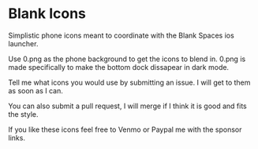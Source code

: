 # Blank Icons
Simplistic phone icons meant to coordinate with the Blank Spaces ios launcher.

Use 0.png as the phone background to get the icons to blend in. 0.png is made specifically to make the bottom dock dissapear in dark mode.

Tell me what icons you would use by submitting an issue. I will get to them as soon as I can.

You can also submit a pull request, I will merge if I think it is good and fits the style.

If you like these icons feel free to Venmo or Paypal me with the sponsor links.
